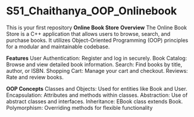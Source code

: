 # S51_Chaithanya_OOP_Onlinebook
This is your first repository
**Online Book Store**
**Overview**
The Online Book Store is a C++ application that allows users to browse, search, and purchase books. It utilizes Object-Oriented Programming (OOP) principles for a modular and maintainable codebase.

**Features**
User Authentication: Register and log in securely.
Book Catalog: Browse and view detailed book information.
Search: Find books by title, author, or ISBN.
Shopping Cart: Manage your cart and checkout.
Reviews: Rate and review books.

**OOP Concepts** 
Classes and Objects: Used for entities like Book and User.
Encapsulation: Attributes and methods within classes.
Abstraction: Use of abstract classes and interfaces.
Inheritance: EBook class extends Book.
Polymorphism: Overriding methods for flexible functionality
